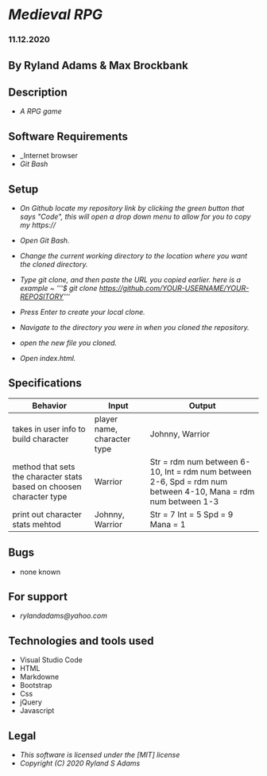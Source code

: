 
# _Medieval RPG_
### 11.12.2020
## By Ryland Adams & Max Brockbank
## Description 
* _A RPG game_

## Software Requirements
* _Internet browser
* _Git Bash_

## Setup 
* _On Github locate my repository link by clicking the green button that says "Code", this will open a drop down menu to allow for you to copy my https://_

* _Open Git Bash._ 

* _Change the current working directory to the location where you want the cloned directory._

* _Type git clone, and then paste the URL you copied earlier. here is a example ~ '''$ git clone https://github.com/YOUR-USERNAME/YOUR-REPOSITORY'''_

* _Press Enter to create your local clone._

* _Navigate to the directory you were in when you cloned the repository._

* _open the new file you cloned._

* _Open index.html._

## Specifications

| Behavior | Input | Output |
|-------------------------------------------------|--------|--------|
| takes in user info to build character | player name, character type | Johnny, Warrior |
| method that sets the character stats based on choosen character type | Warrior | Str = rdm num between 6-10, Int = rdm num between 2-6, Spd = rdm num between 4-10, Mana = rdm num between 1-3 |
| print out character stats mehtod| Johnny, Warrior | Str = 7 Int = 5 Spd = 9 Mana = 1 |



## Bugs
* none known

## For support
* _rylandadams@yahoo.com_


## Technologies and tools used

- Visual Studio Code
- HTML
- Markdowne
- Bootstrap
- Css
- jQuery
- Javascript

## Legal 
* _This software is licensed under the [MIT] license_
* _Copyright (C) 2020 Ryland S Adams_